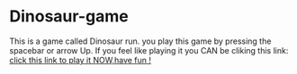 # Dinosaur-game
This is a game called Dinosaur run.
you play this game by pressing the spacebar or arrow Up.
If you feel like playing it you CAN be cliking this link:  <a href="http://htmlpreview.github.io/?https://github.com/Duduoop/Dinosaur-game/blob/main/space.html">click this link to play it NOW,have fun !</a>
